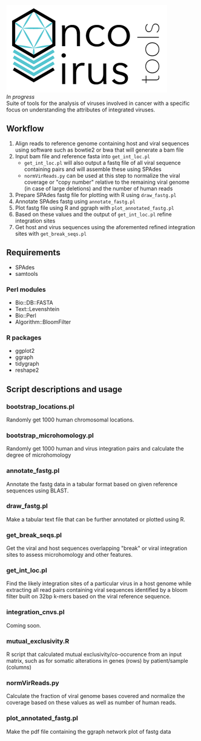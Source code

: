 ![logo](https://github.com/gstarrett/oncovirus_tools/blob/master/oncovirus_tools.png)  
*In progress*  
Suite of tools for the analysis of viruses involved in cancer with a specific focus on understanding the attributes of integrated viruses.

## Workflow
1. Align reads to reference genome containing host and viral sequences using software such as bowtie2 or bwa that will generate a bam file
2. Input bam file and reference fasta into `get_int_loc.pl`
   * `get_int_loc.pl` will also output a fastq file of all viral sequence containing pairs and will assemble these using SPAdes
   * `normVirReads.py` can be used at this step to normalize the viral coverage or "copy number" relative to the remaining viral genome (in case of large deletions) and the number of human reads
3. Prepare SPAdes fastg file for plotting with R using `draw_fastg.pl`
4. Annotate SPAdes fastg using `annotate_fastg.pl`
5. Plot fastg file using R and ggraph with `plot_annotated_fastg.pl`
6. Based on these values and the output of `get_int_loc.pl` refine integration sites
7. Get host and virus sequences using the aforemented refined integration sites with `get_break_seqs.pl`

## Requirements
* SPAdes
* samtools
### Perl modules
* Bio::DB::FASTA
* Text::Levenshtein
* Bio::Perl
* Algorithm::BloomFilter
### R packages
* ggplot2
* ggraph
* tidygraph
* reshape2

## Script descriptions and usage
### bootstrap_locations.pl
Randomly get 1000 human chromosomal locations.
### bootstrap_microhomology.pl
Randomly get 1000  human and virus integration pairs and calculate the degree of microhomology
### annotate_fastg.pl
Annotate the fastg data in a tabular format based on given reference sequences using BLAST.
### draw_fastg.pl
Make a tabular text file that can be further annotated or plotted using R.
### get_break_seqs.pl
Get the viral and host sequences overlapping "break" or viral integration sites to assess microhomology and other features.
### get_int_loc.pl
Find the likely integration sites of a particular virus in a host genome while extracting all read pairs containing viral sequences identified by a bloom filter built on 32bp k-mers based on the viral reference sequence.
### integration_cnvs.pl
Coming soon.
### mutual_exclusivity.R
R script that calculated mutual exclusivity/co-occurence from an input matrix, such as for somatic alterations in genes (rows) by patient/sample (columns)
### normVirReads.py
Calculate the fraction of viral genome bases covered and normalize the coverage based on these values as well as number of human reads.
### plot_annotated_fastg.pl
Make the pdf file containing the ggraph network plot of fastg data
